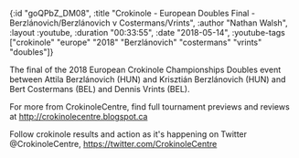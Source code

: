 {:id "goQPbZ_DM08",
 :title
 "Crokinole - European Doubles Final - Berzlánovich/Berzlánovich v Costermans/Vrints",
 :author "Nathan Walsh",
 :layout :youtube,
 :duration "00:33:55",
 :date "2018-05-14",
 :youtube-tags
 ["crokinole"
  "europe"
  "2018"
  "Berzlánovich"
  "costermans"
  "vrints"
  "doubles"]}


The final of the 2018 European Crokinole Championships Doubles event between Attila Berzlánovich (HUN) and Krisztián Berzlánovich (HUN) and Bert Costermans (BEL) and Dennis Vrints (BEL).

For more from CrokinoleCentre, find full tournament previews and reviews at http://crokinolecentre.blogspot.ca

Follow crokinole results and action as it's happening on Twitter @CrokinoleCentre, https://twitter.com/CrokinoleCentre

